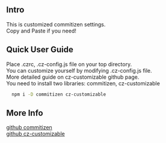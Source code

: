 ## Intro

This is customized commitizen settings.  
Copy and Paste if you need!

## Quick User Guide

Place .czrc, .cz-config.js file on your top directory.  
You can customize yourself by modifying .cz-config.js file.  
More detailed guide on cz-customizable github page.  
You need to install two libraries: commitizen, cz-customizable

```bash
  npm i -D commitizen cz-customizable
```

## More Info

[github commitizen](https://github.com/commitizen/cz-cli)  
[github cz-customizable](https://github.com/leoforfree/cz-customizable)
